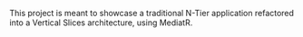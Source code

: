 This project is meant to showcase a traditional N-Tier application refactored into a Vertical Slices architecture, using MediatR.

